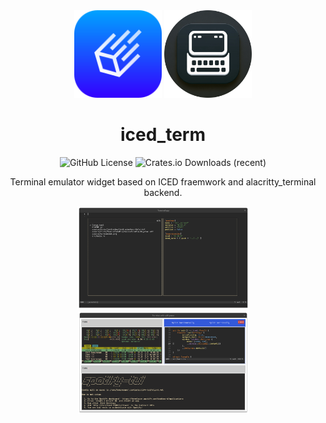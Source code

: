<div align="center">

<img src="docs/iced_logo.svg" width="140px" />
<img src="docs/iced_term_logo.png" width="140px" />

# iced_term

![GitHub License](https://img.shields.io/github/license/Harzu/iced_term)
![Crates.io Downloads (recent)](https://img.shields.io/crates/dr/iced_term)

Terminal emulator widget based on ICED fraemwork and alacritty_terminal backend.

<a href="./examples/full_screen">
  <img src="examples/full_screen/assets/screenshot.png" width="275px">
</a>
<a href="./examples/split_view/assets/screenshot.png">
  <img src="examples/split_view/assets/screenshot.png" width="273px">
</a>

</div>

